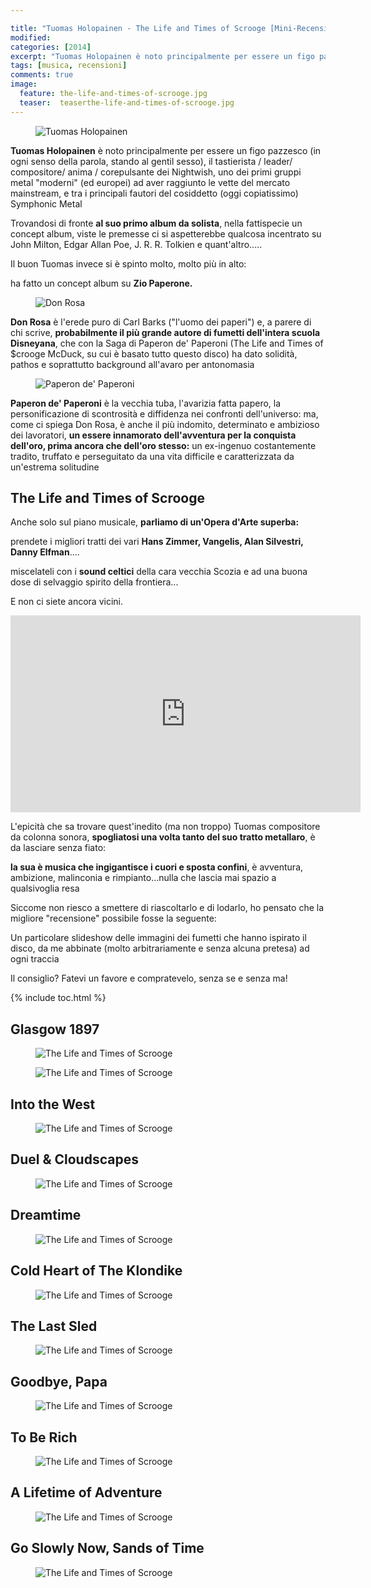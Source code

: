 ```yaml
---

title: "Tuomas Holopainen - The Life and Times of Scrooge [Mini-Recensione]"
modified:
categories: [2014]
excerpt: "Tuomas Holopainen è noto principalmente per essere un figo pazzesco (in ogni senso della parola, stando al gentil sesso), il tastierista / leader/ compositore/ anima / corepulsante dei Nightwish..."
tags: [musica, recensioni]
comments: true
image: 
  feature: the-life-and-times-of-scrooge.jpg
  teaser:  teaserthe-life-and-times-of-scrooge.jpg
---
```


<figure>
	<img src="http://2.bp.blogspot.com/-POLjBpy87SQ/U0h6USlO1BI/AAAAAAAAHw4/68vDT7ljWdI/s1600/tuomas-holopainen--large-msg-124924191476.jpg" alt="Tuomas Holopainen">
</figure>

**Tuomas Holopainen** è noto principalmente per essere un figo pazzesco (in ogni senso della parola, stando al gentil sesso), il tastierista / leader/ compositore/ anima / corepulsante dei Nightwish, uno dei primi gruppi metal "moderni" (ed europei) ad aver raggiunto le vette del mercato mainstream, e tra i principali fautori del cosiddetto (oggi copiatissimo) Symphonic Metal

Trovandosi di fronte **al suo primo album da solista**, nella fattispecie un concept album, viste le premesse ci si aspetterebbe qualcosa incentrato su John Milton, Edgar Allan Poe, J. R. R. Tolkien e quant'altro.....

Il buon Tuomas invece si è spinto molto, molto più in alto:

ha fatto un concept album su **Zio Paperone.**

<figure>
	<img src="http://4.bp.blogspot.com/-sAVkYAF_NkA/U0h7IgAM2ZI/AAAAAAAAHxI/A8FLQtl5SiI/s1600/DonRosa-2.jpg" alt="Don Rosa">
</figure>

**Don Rosa** è l'erede puro di Carl Barks ("l'uomo dei paperi") e, a parere di chi scrive, **probabilmente il più grande autore di fumetti dell'intera scuola Disneyana**, che con la Saga di Paperon de' Paperoni (The Life and Times of $crooge McDuck, su cui è basato tutto questo disco) ha dato solidità, pathos e soprattutto background all'avaro per antonomasia

<figure>
	<img src="http://1.bp.blogspot.com/-8CRY7BIjuOM/U0h7Yaya8mI/AAAAAAAAHxQ/0afwLof6F2s/s1600/Copia-di-CarlBarks_ScroogePainting_100.jpg" alt="Paperon de' Paperoni">
</figure>

**Paperon de' Paperoni** è la vecchia tuba, l'avarizia fatta papero, la personificazione di scontrosità e diffidenza nei confronti dell'universo: ma, come ci spiega Don Rosa, è anche il più indomito, determinato e ambizioso dei lavoratori, **un essere innamorato dell'avventura per la conquista dell'oro, prima ancora che dell'oro stesso:** un ex-ingenuo costantemente tradito, truffato e perseguitato da una vita difficile e caratterizzata da un'estrema solitudine

## The Life and Times of Scrooge

Anche solo sul piano musicale, **parliamo di un'Opera d'Arte superba:**

prendete i migliori tratti dei vari **Hans Zimmer, Vangelis, Alan Silvestri, Danny Elfman**....

miscelateli con i **sound celtici** della cara vecchia Scozia e ad una buona dose di selvaggio spirito della frontiera...

E non ci siete ancora vicini.

<iframe width="560" height="315" src="https://www.youtube.com/embed/JWwSVOo5K_k" frameborder="0" allowfullscreen></iframe>

L'epicità che sa trovare quest'inedito (ma non troppo) Tuomas compositore da colonna sonora, **spogliatosi una volta tanto del suo tratto metallaro**, è da lasciare senza fiato:

**la sua è musica che ingigantisce i cuori e sposta confini**, è avventura, ambizione, malinconia e rimpianto...nulla che lascia mai spazio a qualsivoglia resa

Siccome non riesco a smettere di riascoltarlo e di lodarlo, ho pensato che la migliore "recensione" possibile fosse la seguente:

Un particolare slideshow delle immagini dei fumetti che hanno ispirato il disco, da me abbinate (molto arbitrariamente e senza alcuna pretesa) ad ogni traccia

Il consiglio? Fatevi un favore e compratevelo, senza se e senza ma!

{% include toc.html %}

## Glasgow 1897

<figure>
	<img src="http://4.bp.blogspot.com/-iJFvRdvVDck/U0hwOC_cHsI/AAAAAAAAHwA/XBpoQIn77O0/s1600/glasgow.png" alt="The Life and Times of Scrooge">
</figure>

<figure>
	<img src="http://3.bp.blogspot.com/-5zOWyRBFsYg/U0hdzJIJbsI/AAAAAAAAHvM/GWC_2wW9Bmk/s1600/Glasglow.png" alt="The Life and Times of Scrooge">
</figure>

## Into the West

<figure>
	<img src="http://4.bp.blogspot.com/-a1K8GVnpdE0/U0hh1dnTU8I/AAAAAAAAHvk/aLnZpHOt4IA/s1600/in+to+the+west.png" alt="The Life and Times of Scrooge">
</figure>

## Duel & Cloudscapes

<figure>
	<img src="http://1.bp.blogspot.com/-iwyVpRA_IV4/U0hzpGtY4fI/AAAAAAAAHwM/pOr-Vv_XQ9w/s1600/duel.png" alt="The Life and Times of Scrooge">
</figure>

## Dreamtime

<figure>
	<img src="http://2.bp.blogspot.com/-RynP-9V9lmQ/U0h34vX9p2I/AAAAAAAAHwg/zg0VjQy4_b0/s1600/dreamtime.png" alt="The Life and Times of Scrooge">
</figure>

## Cold Heart of The Klondike

<figure>
	<img src="http://2.bp.blogspot.com/-hq94KN7DO4w/U0h5k_2Lw_I/AAAAAAAAHws/kq4uszhAePg/s1600/Cold+Heart+Of+The+Klondike.png" alt="The Life and Times of Scrooge">
</figure>

## The Last Sled

<figure>
	<img src="http://3.bp.blogspot.com/-iWlEBWUJI2s/U0h-tJiY8rI/AAAAAAAAHxo/TkA5sLfCPFc/s1600/The+Last+Sled.png" alt="The Life and Times of Scrooge">
</figure>

## Goodbye, Papa

<figure>
	<img src="http://1.bp.blogspot.com/-y8mUnuv-32U/U0h_fKAOuTI/AAAAAAAAHxw/WoHhK39I9mQ/s1600/Goodbye,+Papa.png" alt="The Life and Times of Scrooge">
</figure>

## To Be Rich

<figure>
	<img src="http://2.bp.blogspot.com/-OS33qpvLTiU/U0kK5uvlCVI/AAAAAAAAHyE/R7oxsK71kKo/s1600/to+be+rich.png" alt="The Life and Times of Scrooge">
</figure>

## A Lifetime of Adventure

<figure>
	<img src="http://4.bp.blogspot.com/-GJMY2ubGj1Y/U0kNJfmgjUI/AAAAAAAAHyQ/-h5ekM0nfsE/s1600/a+lifetime.png" alt="The Life and Times of Scrooge">
</figure>

## Go Slowly Now, Sands of Time

<figure>
	<img src="http://2.bp.blogspot.com/-ow2i7ZZ3OOs/U0kOZ833-HI/AAAAAAAAHyc/EakkfdJwJXI/s1600/doretta.png" alt="The Life and Times of Scrooge">
</figure>
